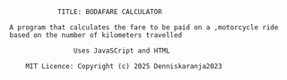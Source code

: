                             
                TITLE: BODAFARE CALCULATOR

    A program that calculates the fare to be paid on a ,motorcycle ride based on the number of kilometers travelled

                    Uses JavaSCript and HTML

        MIT Licence: Copyright (c) 2025 Denniskaranja2023
